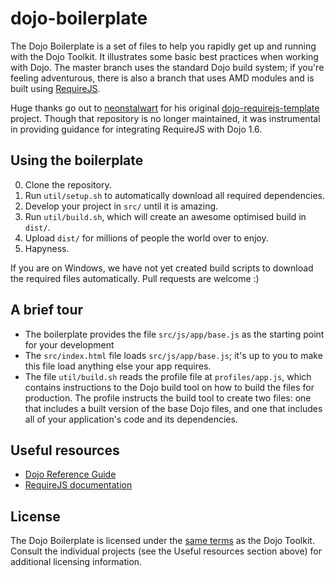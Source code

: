 dojo-boilerplate
================

The Dojo Boilerplate is a set of files to help you rapidly get up and running
with the Dojo Toolkit. It illustrates some basic best practices when working
with Dojo. The master branch uses the standard Dojo build system; if you're
feeling adventurous, there is also a branch that uses AMD modules and is built
using [RequireJS](http://requirejs.org).

Huge thanks go out to [neonstalwart](https://github.com/neonstalwart) for his
original
[dojo-requirejs-template](https://github.com/neonstalwart/dojo-requirejs-template)
project. Though that repository is no longer maintained, it was instrumental in
providing guidance for integrating RequireJS with Dojo 1.6.

Using the boilerplate
---------------------

0. Clone the repository.
1. Run `util/setup.sh` to automatically download all required dependencies.
2. Develop your project in `src/` until it is amazing.
3. Run `util/build.sh`, which will create an awesome optimised build in `dist/`.
4. Upload `dist/` for millions of people the world over to enjoy.
5. Hapyness.

If you are on Windows, we have not yet created build scripts to download the
required files automatically. Pull requests are welcome :)

A brief tour
------------

* The boilerplate provides the file `src/js/app/base.js` as the starting point
  for your development
* The `src/index.html` file loads `src/js/app/base.js`; it's up to you to make
  this file load anything else your app requires.
* The file `util/build.sh` reads the profile file at `profiles/app.js`, which
  contains instructions to the Dojo build tool on how to build the files for
  production. The profile instructs the build tool to create two files: one
  that includes a built version of the base Dojo files, and one that includes
  all of your application's code and its dependencies.

Useful resources
----------------

* [Dojo Reference Guide](http://dojotoolkit.org/reference-guide/)
* [RequireJS documentation](http://requirejs.org/docs/api.html)

License
-------

The Dojo Boilerplate is licensed under the [same
terms](http://bugs.dojotoolkit.org/browser/dojo/trunk/LICENSE) as the Dojo
Toolkit. Consult the individual projects (see the Useful resources section
above) for additional licensing information.
